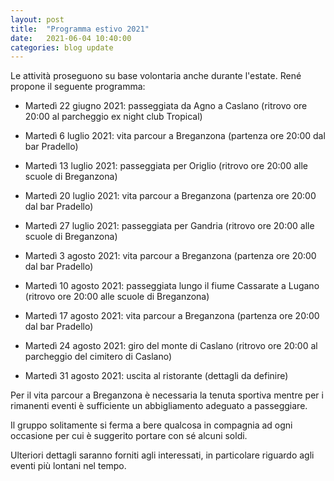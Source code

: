 ```yaml
---
layout: post
title:  "Programma estivo 2021"
date:   2021-06-04 10:40:00
categories: blog update
---
```

Le attività proseguono su base volontaria anche durante l'estate. René propone il seguente programma:

* Martedì 22 giugno 2021: passeggiata da Agno a Caslano (ritrovo ore 20:00 al parcheggio ex night club Tropical)

* Martedì 6 luglio 2021: vita parcour a Breganzona (partenza ore 20:00 dal bar Pradello)

* Martedì 13 luglio 2021: passeggiata per Origlio (ritrovo ore 20:00 alle scuole di Breganzona)

* Martedì 20 luglio 2021: vita parcour a Breganzona (partenza ore 20:00 dal bar Pradello)

* Martedì 27 luglio 2021: passeggiata per Gandria (ritrovo ore 20:00 alle scuole di Breganzona)

* Martedì 3 agosto 2021: vita parcour a Breganzona (partenza ore 20:00 dal bar Pradello)

* Martedì 10 agosto 2021: passeggiata lungo il fiume Cassarate a Lugano (ritrovo ore 20:00 alle scuole di Breganzona)

* Martedì 17 agosto 2021: vita parcour a Breganzona (partenza ore 20:00 dal bar Pradello)

* Martedì 24 agosto 2021: giro del monte di Caslano (ritrovo ore 20:00 al parcheggio del cimitero di Caslano)

* Martedì 31 agosto 2021: uscita al ristorante (dettagli da definire)

Per il vita parcour a Breganzona è necessaria la tenuta sportiva mentre per i rimanenti eventi è sufficiente un abbigliamento adeguato a passeggiare.

Il gruppo solitamente si ferma a bere qualcosa in compagnia ad ogni occasione per cui è suggerito portare con sé alcuni soldi.

Ulteriori dettagli saranno forniti agli interessati, in particolare riguardo agli eventi più lontani nel tempo.